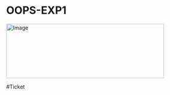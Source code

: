 # OOPS-EXP1

<img width="421" height="146" alt="Image" src="https://github.com/user-attachments/assets/4e4f45e9-bb70-453c-aadd-32c4f584a948" />


#Ticket
